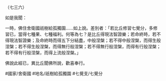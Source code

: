 （七三六）

如是我聞：

一時，佛住舍衛國祇樹給孤獨園……如上說。差別者：「若比丘修習七覺分，多修習已，當得七種果、七種福利。何等為七？是比丘得現法智證樂；若命終時，若不得現法智證樂；及命終時而得五下分結盡，中般涅槃；若不得中般涅槃，而得生般涅槃；若不得生般涅槃，而得無行般涅槃；若不得無行般涅槃，而得有行般涅槃；若不得有行般涅槃，而得上流般涅槃。」

佛說此經已，異比丘聞佛所說，歡喜奉行。

#國家/舍衛國
#地名/祇樹給孤獨園
#七覺支/七覺分
